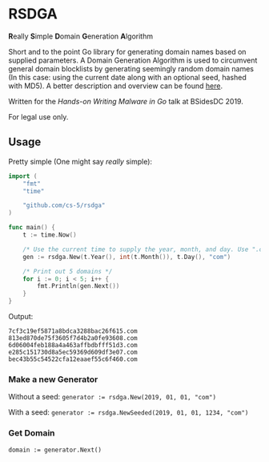 # RSDGA

**R**eally **S**imple **D**omain **G**eneration **A**lgorithm

Short and to the point Go library for generating domain names based on supplied parameters. A Domain Generation Algorithm is used to circumvent general domain blocklists by generating seemingly random domain names (In this case: using the current date along with an optional seed, hashed with MD5). A better description and overview can be found [here](https://blog.malwarebytes.com/security-world/2016/12/explained-domain-generating-algorithm/).

Written for the _Hands-on Writing Malware in Go_ talk at BSidesDC 2019.

For legal use only.

## Usage

Pretty simple (One might say _really_ simple):

```go
import (
	"fmt"
	"time"

	"github.com/cs-5/rsdga"
)

func main() {
	t := time.Now()

	/* Use the current time to supply the year, month, and day. Use ".com" as the TLD */
	gen := rsdga.New(t.Year(), int(t.Month()), t.Day(), "com")

	/* Print out 5 domains */
	for i := 0; i < 5; i++ {
		fmt.Println(gen.Next())
	}
}
```

Output:

```
7cf3c19ef5871a8bdca3288bac26f615.com
813ed870de75f3605f7d4b2a0fe93608.com
6d06004feb188a4a463affbdbfff51d3.com
e285c151730d8a5ec59369d609df3e07.com
bec43b55c54522cfa12eaaef55c6f460.com
```

### Make a new Generator

Without a seed:
`generator := rsdga.New(2019, 01, 01, "com")`

With a seed:
`generator := rsdga.NewSeeded(2019, 01, 01, 1234, "com")`

### Get Domain

`domain := generator.Next()`
